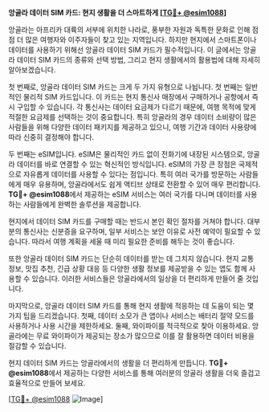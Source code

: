 **앙골라 데이터 SIM 카드: 현지 생활을 더 스마트하게 [[TG💪+ @esim1088](https://t.me/s/esim1088)]**

앙골라는 아프리카 대륙의 서부에 위치한 나라로, 풍부한 자원과 독특한 문화로 인해 점점 더 많은 여행자와 이주자들이 찾고 있는 지역입니다. 하지만 현지에서 스마트폰이나 데이터를 사용하기 위해선 앙골라 데이터 SIM 카드가 필수적입니다. 이 글에서는 앙골라 데이터 SIM 카드의 종류와 선택 방법, 그리고 현지 생활에서의 활용법에 대해 자세히 알아보겠습니다.

첫 번째로, 앙골라 데이터 SIM 카드는 크게 두 가지 유형으로 나뉩니다. 첫 번째는 일반적인 물리적 SIM 카드입니다. 이 카드는 현지 통신사 매장에서 구매하거나 공항에서 즉시 구입할 수 있습니다. 각 통신사는 데이터 요금제가 다르기 때문에, 여행 목적에 맞게 적절한 요금제를 선택하는 것이 중요합니다. 특히 앙골라의 경우 데이터 소비량이 많은 사람들을 위해 다양한 데이터 패키지를 제공하고 있으니, 여행 기간과 데이터 사용량에 따라 신중히 결정해야 합니다.

두 번째는 eSIM입니다. eSIM은 물리적인 카드 없이 전화기에 내장된 시스템으로, 앙골라 데이터를 바로 연결할 수 있는 혁신적인 방식입니다. eSIM의 가장 큰 장점은 국제적으로 자유롭게 데이터를 사용할 수 있다는 점입니다. 특히 여러 국가를 방문하는 사람들에게 매우 유용하며, 앙골라에서도 쉽게 액티브 상태로 전환할 수 있어 매우 편리합니다. **TG💪+ @esim1088**에서 제공하는 eSIM 서비스는 여러 국가를 다니며 데이터를 사용하는 사람들에게 완벽한 솔루션을 제공합니다.

현지에서 데이터 SIM 카드를 구매할 때는 반드시 본인 확인 절차를 거쳐야 합니다. 대부분의 통신사는 신분증을 요구하며, 일부 서비스는 보안 이유로 사전 예약이 필요할 수 있습니다. 따라서 여행 계획을 세울 때 미리 필요한 준비를 해두는 것이 좋습니다.

또한 앙골라 데이터 SIM 카드는 단순히 데이터를 받는 데 그치지 않습니다. 현지 교통 정보, 맛집 추천, 긴급 상황 대응 등 다양한 생활 정보를 제공받을 수 있는 앱도 함께 사용할 수 있습니다. 이러한 서비스들은 앙골라에서의 일상을 더 편리하게 만들어 줄 것입니다.

마지막으로, 앙골라 데이터 SIM 카드를 통해 현지 생활에 적응하는 데 도움이 되는 몇 가지 팁을 드리겠습니다. 첫째, 데이터 소모가 큰 앱이나 서비스는 배터리 절약 모드를 사용하거나 사용 시간을 제한하세요. 둘째, 와이파이를 적극적으로 찾아 이용하세요. 앙골라에는 무료 와이파이가 제공되는 장소가 많으므로 이를 잘 활용하면 데이터 비용을 절감할 수 있습니다.

현지 데이터 SIM 카드는 앙골라에서의 생활을 더 편리하게 만듭니다. **TG💪+ @esim1088**에서 제공하는 다양한 서비스를 통해 여러분의 앙골라 생활을 더욱 즐겁고 효율적으로 만들어 보세요. 

[[TG💪+ @esim1088](https://t.me/s/esim1088) ![Image](https://i.postimg.cc/Y0z9fWf4/image.png)]